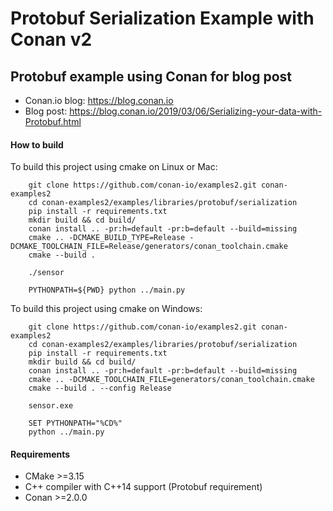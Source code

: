 # Protobuf Serialization Example with Conan v2

## Protobuf example using Conan for blog post

- Conan.io blog: https://blog.conan.io
- Blog post: https://blog.conan.io/2019/03/06/Serializing-your-data-with-Protobuf.html

#### How to build

To build this project using cmake on Linux or Mac:

```
    git clone https://github.com/conan-io/examples2.git conan-examples2
    cd conan-examples2/examples/libraries/protobuf/serialization
    pip install -r requirements.txt
    mkdir build && cd build/
    conan install .. -pr:h=default -pr:b=default --build=missing
    cmake .. -DCMAKE_BUILD_TYPE=Release -DCMAKE_TOOLCHAIN_FILE=Release/generators/conan_toolchain.cmake
    cmake --build .

    ./sensor

    PYTHONPATH=${PWD} python ../main.py
```

To build this project using cmake on Windows:

```
    git clone https://github.com/conan-io/examples2.git conan-examples2
    cd conan-examples2/examples/libraries/protobuf/serialization
    pip install -r requirements.txt
    mkdir build && cd build/
    conan install .. -pr:h=default -pr:b=default --build=missing
    cmake .. -DCMAKE_TOOLCHAIN_FILE=generators/conan_toolchain.cmake
    cmake --build . --config Release

    sensor.exe

    SET PYTHONPATH="%CD%"
    python ../main.py
```

#### Requirements
- CMake >=3.15
- C++ compiler with C++14 support (Protobuf requirement)
- Conan >=2.0.0
